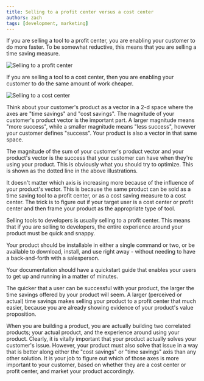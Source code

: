```yaml
---
title: Selling to a profit center versus a cost center
authors: zach
tags: [development, marketing]
---
```


If you are selling a tool to a profit center, you are enabling your customer to do more faster. To be somewhat
reductive, this means that you are selling a time saving measure.

![Selling to a profit center](/img/selling_to_a_profit_center.png)

If you are selling a tool to a cost center, then you are enabling your customer to do the same amount of work cheaper.

![Selling to a cost center](/img/selling_to_a_cost_center.png)

Think about your customer's product as a vector in a 2-d space where the axes are "time savings" and "cost savings". The
magnitude of your customer's product vector is the important part. A larger magnitude means "more success", while a
smaller magnitude means "less success", however your customer defines "success". Your product is also a vector in that
same space.

The magnitude of the sum of your customer's product vector and your product's vector is the success that your customer
can have when they're using your product. This is obviously what you should try to optimize. This is shown as the dotted
line in the above illustrations.

It doesn't matter which axis is increasing more because of the influence of your product's vector. This is because the
same product can be sold as a time saving tool to a profit center, or as a cost saving measure to a cost center. The
trick is to figure out if your target user is a cost center or profit center and then frame your product as the
appropriate type of tool.

Selling tools to developers is usually selling to a profit center. This means that if you are selling to developers, the
entire experience around your product must be quick and snappy.

Your product should be installable in either a single command or two, or be available to download, install, and use
right away - without needing to have a back-and-forth with a salesperson.

Your documentation should have a quickstart guide that enables your users to get up and running in a matter of minutes.

The quicker that a user can be successful with your product, the larger the time savings offered by your product will
seem. A larger (perceived or actual) time savings makes selling your product to a profit center that much easier,
because you are already showing evidence of your product's value proposition.

When you are building a product, you are actually building two correlated products; your actual product, and the
experience around using your product. Clearly, it is vitally important that your product actually solves your customer's
issue. However, your product must also solve that issue in a way that is better along either the "cost savings" or "time
savings" axis than any other solution. It is your job to figure out which of those axes is more important to your
customer, based on whether they are a cost center or profit center, and market your product accordingly.